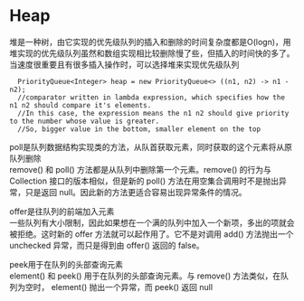 # Heap    
堆是一种树，由它实现的优先级队列的插入和删除的时间复杂度都是O(logn)，用堆实现的优先级队列虽然和数组实现相比较删除慢了些，但插入的时间快的多了。当速度很重要且有很多插入操作时，可以选择堆来实现优先级队列      

      PriorityQueue<Integer> heap = new PriorityQueue<> ((n1, n2) -> n1 - n2);
      //comparator written in lambda expression, which specifies how the n1 n2 should compare it's elements. 
      //In this case, the expression means the n1 n2 should give priority to the number whose value is greater.
      //So, bigger value in the bottom, smaller element on the top

poll是队列数据结构实现类的方法，从队首获取元素，同时获取的这个元素将从原队列删除          
remove() 和 poll() 方法都是从队列中删除第一个元素。remove() 的行为与 Collection 接口的版本相似，但是新的 poll() 方法在用空集合调用时不是抛出异常，只是返回 null。因此新的方法更适合容易出现异常条件的情况。     

offer是往队列的前端加入元素     
一些队列有大小限制，因此如果想在一个满的队列中加入一个新项，多出的项就会被拒绝。这时新的 offer 方法就可以起作用了。它不是对调用 add() 方法抛出一个 unchecked 异常，而只是得到由 offer() 返回的 false。       

peek用于在队列的头部查询元素       
element() 和 peek() 用于在队列的头部查询元素。与 remove() 方法类似，在队列为空时， element() 抛出一个异常，而 peek() 返回 null        

